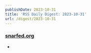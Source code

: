 ```yaml
---
publishDate: 2023-10-31
title: 'RSS Daily Digest: 2023-10-31'
url: /digest/2023-10-31
---
```


### [snarfed.org](https://snarfed.org/)

  * [](https://snarfed.org/2023-10-30_51256)
  
